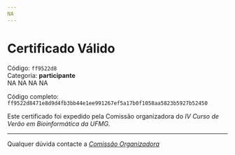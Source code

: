 ```yaml
---
NA
---
```


# Certificado Válido

Código: `ff9522d8`<br>
Categoria: **participante**<br>
NA
NA
NA
NA


Código completo: `ff9522d8471e8d9d4fb3bb44e1ee991267ef5a17b0f1058aa5823b5927b52450`


Este certificado foi expedido pela Comissão organizadora do *IV Curso de Verão em Bioinformática da UFMG*.

----

Qualquer dúvida contacte a [_Comissão Organizadora_](<mailto:cursobioinfoufmg@gmail.com$subject=[Certificados]>)

